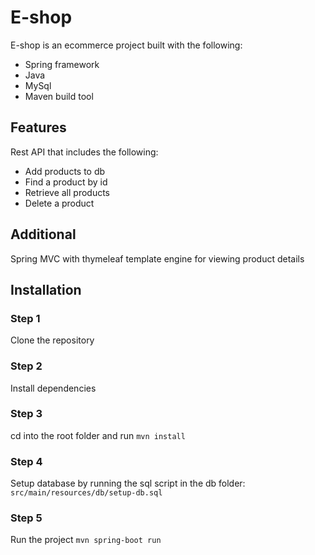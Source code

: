 # E-shop

E-shop is an ecommerce project built with the following:

* Spring framework
* Java
* MySql
* Maven build tool

## Features
Rest API that includes the following:

* Add products to db
* Find a product by id
* Retrieve all products
* Delete a product

## Additional
Spring MVC with thymeleaf template engine for viewing product details

## Installation
### Step 1
Clone the repository

### Step 2
Install dependencies

### Step 3
cd into the root folder and run `mvn install`

### Step 4
Setup database by running the sql script in the db folder:
`src/main/resources/db/setup-db.sql`

### Step 5
Run the project
`mvn spring-boot run`